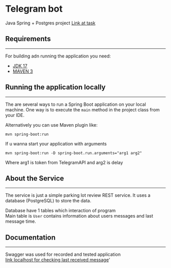 # Telegram bot


Java Spring + Postgres project
[Link at task](Task.md)

## Requirements

---
For building adn running the application you need:
* [JDK 17](https://www.oracle.com/java/technologies/downloads/#java17)
* [MAVEN 3](https://maven.apache.org/)

## Running the application locally

---

The are several ways to run a Spring Boot application on your local machine. One way is to execute the `main` method in the project class from your IDE.

Alternatively you can use Maven plugin like:
```
mvn spring-boot:run
```

If u wanna start your application with arguments
```
mvn spring-boot:run -D spring-boot.run.arguments="arg1 arg2"
```
Where arg1 is token from TelegramAPI and arg2 is delay
## About the Service

---

The service is just a simple parking lot review REST service. It uses a database (PostgreSQL) to store the data.

Database have 1 tables which  interaction of program<br>
Main table is `User` contains information about users messages and last message time.

## Documentation

---

Swagger was used for recorded and tested application<br>
[link localhost for checking last received message](http://localhost:8080/receiveLastMessage)'

